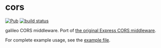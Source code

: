 # cors
[![Pub](https://img.shields.io/pub/v/galileo_cors.svg)](https://pub.dartlang.org/packages/galileo_cors)
[![build status](https://travis-ci.org/galileo-dart/cors.svg)](https://travis-ci.org/galileo-dart/cors)

galileo CORS middleware.
Port of [the original Express CORS middleware](https://github.com/expressjs/cors).

For complete example usage, see the [example file](example/example.dart).